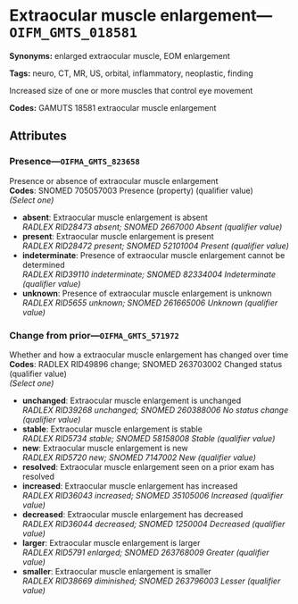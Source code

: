 # Extraocular muscle enlargement—`OIFM_GMTS_018581`

**Synonyms:** enlarged extraocular muscle, EOM enlargement

**Tags:** neuro, CT, MR, US, orbital, inflammatory, neoplastic, finding

Increased size of one or more muscles that control eye movement

**Codes:** GAMUTS 18581 extraocular muscle enlargement

## Attributes

### Presence—`OIFMA_GMTS_823658`

Presence or absence of extraocular muscle enlargement  
**Codes**: SNOMED 705057003 Presence (property) (qualifier value)  
*(Select one)*

- **absent**: Extraocular muscle enlargement is absent  
_RADLEX RID28473 absent; SNOMED 2667000 Absent (qualifier value)_
- **present**: Extraocular muscle enlargement is present  
_RADLEX RID28472 present; SNOMED 52101004 Present (qualifier value)_
- **indeterminate**: Presence of extraocular muscle enlargement cannot be determined  
_RADLEX RID39110 indeterminate; SNOMED 82334004 Indeterminate (qualifier value)_
- **unknown**: Presence of extraocular muscle enlargement is unknown  
_RADLEX RID5655 unknown; SNOMED 261665006 Unknown (qualifier value)_

### Change from prior—`OIFMA_GMTS_571972`

Whether and how a extraocular muscle enlargement has changed over time  
**Codes**: RADLEX RID49896 change; SNOMED 263703002 Changed status (qualifier value)  
*(Select one)*

- **unchanged**: Extraocular muscle enlargement is unchanged  
_RADLEX RID39268 unchanged; SNOMED 260388006 No status change (qualifier value)_
- **stable**: Extraocular muscle enlargement is stable  
_RADLEX RID5734 stable; SNOMED 58158008 Stable (qualifier value)_
- **new**: Extraocular muscle enlargement is new  
_RADLEX RID5720 new; SNOMED 7147002 New (qualifier value)_
- **resolved**: Extraocular muscle enlargement seen on a prior exam has resolved  
- **increased**: Extraocular muscle enlargement has increased  
_RADLEX RID36043 increased; SNOMED 35105006 Increased (qualifier value)_
- **decreased**: Extraocular muscle enlargement has decreased  
_RADLEX RID36044 decreased; SNOMED 1250004 Decreased (qualifier value)_
- **larger**: Extraocular muscle enlargement is larger  
_RADLEX RID5791 enlarged; SNOMED 263768009 Greater (qualifier value)_
- **smaller**: Extraocular muscle enlargement is smaller  
_RADLEX RID38669 diminished; SNOMED 263796003 Lesser (qualifier value)_
